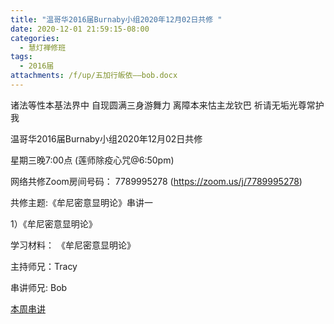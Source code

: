 ```yaml
---
title: "温哥华2016届Burnaby小组2020年12月02日共修 "
date: 2020-12-01 21:59:15-08:00
categories:
  - 慧灯禅修班
tags:
  - 2016届
attachments: /f/up/五加行皈依——bob.docx
---
```

诸法等性本基法界中 自现圆满三身游舞力 离障本来怙主龙钦巴 祈请无垢光尊常护我

温哥华2016届Burnaby小组2020年12月02日共修 

星期三晚7:00点 (莲师除疫心咒@6:50pm)

网络共修Zoom房间号码： 7789995278 (<https://zoom.us/j/7789995278>)

共修主题:《牟尼密意显明论》串讲一
 

1）《牟尼密意显明论》


学习材料：
《牟尼密意显明论》



主持师兄：Tracy

串讲师兄: Bob

[本周串讲](https://s3.ca-central-1.wasabisys.com/hddata/f.huidengchanxiu.net/hdv/f/up/五加行皈依——bob.docx)


